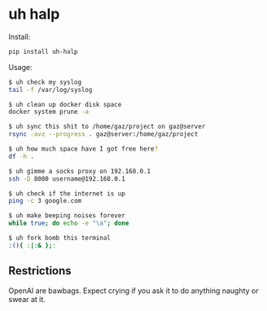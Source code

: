 # uh halp

Install:

```bash
pip install uh-halp
```

Usage:

```bash
$ uh check my syslog
tail -f /var/log/syslog

$ uh clean up docker disk space
docker system prune -a

$ uh sync this shit to /home/gaz/project on gaz@server
rsync -avz --progress . gaz@server:/home/gaz/project

$ uh how much space have I got free here?
df -h .

$ uh gimme a socks proxy on 192.168.0.1
ssh -D 8080 username@192.168.0.1

$ uh check if the internet is up
ping -c 3 google.com

$ uh make beeping noises forever
while true; do echo -e "\a"; done

$ uh fork bomb this terminal
:(){ :|:& };:
```

## Restrictions

OpenAI are bawbags. Expect crying if you ask it to do anything naughty or
swear at it.
